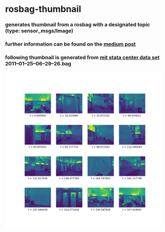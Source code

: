 # rosbag-thumbnail

### generates thumbnail from a rosbag with a designated topic (type: sensor_msgs/Image)

### further information can be found on the [medium post](https://medium.com/cchenglo/ros-ros-bag-%E6%87%89%E7%94%A8-%E7%94%A2%E7%94%9F%E7%B8%AE%E5%9C%96-e727d43e8478)


### following thumbnail is generated from [mit stata center data set](https://projects.csail.mit.edu/stata/downloads.php#) 2011–01–25–06–29–26.bag
![demo](https://github.com/leopardshadow/rosbag-thumbnail/blob/master/2011-01-25-06-29-26.bag.png)
